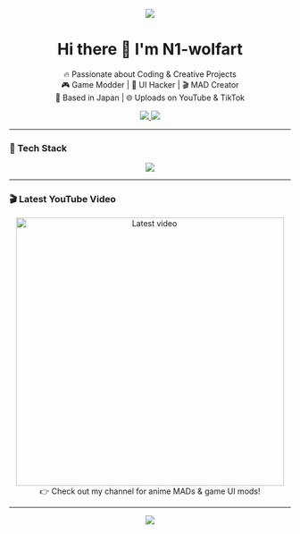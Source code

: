 <!-- プロフィールバナー -->
<p align="center">
  <img src="https://capsule-render.vercel.app/api?type=waving&color=0D1117&height=200&section=header&text=Welcome%20to%20N1-wolfart's%20GitHub!&fontSize=40&fontColor=white" />
</p>

<!-- 自己紹介 -->
<h1 align="center">Hi there 👋 I'm N1-wolfart</h1>

<p align="center">
  🔥 Passionate about Coding & Creative Projects <br />
  🎮 Game Modder | 🧠 UI Hacker | 🎬 MAD Creator <br />
  📍 Based in Japan | 🌐 Uploads on YouTube & TikTok
</p>

<!-- SNSリンク -->
<p align="center">
  <a href="https://www.youtube.com/@N1-WOLFART" target="_blank">
    <img src="https://img.shields.io/badge/YouTube-@N1--WOLFART-FF0000?style=for-the-badge&logo=youtube&logoColor=white" />
  </a>
  <a href="https://www.tiktok.com/@tenmus_mad" target="_blank">
    <img src="https://img.shields.io/badge/TikTok-@tenmus__mad-000000?style=for-the-badge&logo=tiktok&logoColor=white" />
  </a>
</p>

---

### 🧰 Tech Stack
<p align="center">
  <img src="https://skillicons.dev/icons?i=js,html,css,python,figma,git,linux" />
</p>

---

### 🎬 Latest YouTube Video

<p align="center">
  <a href="https://www.youtube.com/@N1-WOLFART" target="_blank">
    <img width="480" src="https://img.youtube.com/vi/動画ID/maxresdefault.jpg" alt="Latest video" />
  </a>
  <br />
  👉 Check out my channel for anime MADs & game UI mods!
</p>

---

<!-- フッター -->
<p align="center">
  <img src="https://capsule-render.vercel.app/api?type=waving&color=0D1117&height=100&section=footer"/>
</p>
